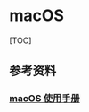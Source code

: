 # macOS

[TOC]

## 参考资料

### [macOS 使用手册](https://support.apple.com/zh-cn/guide/mac-help/welcome/mac)

